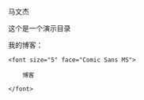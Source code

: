 马文杰

这个是一个演示目录

<p>

我的博客：

    <font size="5" face="Comic Sans MS">

        博客

    </font>

</p>

<p>
